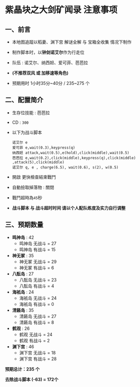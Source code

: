 # 紫晶块之大剑矿闻录 注意事项
## 一、前言
- 本地图追蹤以稻妻、渊下宫 解谜全解 与 宝箱全收集 情况下制作
- 制作脚本时，以**钟剑诺艾尔**作为行走位
- 队伍 : 诺艾尔、纳西妲、爱可菲、芭芭拉
- **(不推荐双风 或 加移速等角色)** 

- 预期用时 1小时35分~40分 / 235~275 个

## 二、配置简介
- 生存位技能 : 芭芭拉
- CD : `300`

- 以下为战斗脚本

    ```
    诺艾尔 e
    爱可菲 e,wait(0.3),keypress(q)
    纳西妲 attack,wait(0.5),e(hold),click(middle),wait(0.5)
    芭芭拉 e,wait(0.2),click(middle),keypress(q),click(middle) ,attack(5),click(middle) 
    诺艾尔 q, e , charge(6.5), wait(0.6), s(2), w(0.5)
    ```

- 開啟 更快檢查結束戰鬥
- 自動撿取掉落物 : 關閉
- 戰鬥超時為`45`秒
- **战斗脚本 与 战斗超时时间 请以个人配队练度及实力自行调整**


## 三、预期数量

- **鸣神岛** : 42
  - 鸣神岛 无战斗 = 27
  - 鸣神岛 有战斗 = 15
- **神无冢** : 35
  - 神无冢 无战斗 = 29
  - 神无冢 有战斗 = 6
- **八酝岛** : 27
  - 八酝岛 无战斗 = 23
  - 八酝岛 有战斗 = 4
- **海衹岛** : 24
  - 海衹岛 无战斗 = 24
  - 海衹岛 有战斗 = 0
- **清籁岛** : 35
  - 清籁岛 无战斗 = 27
  - 清籁岛 有战斗 = 8
- **鹤观**   : 26
  - 鹤观   无战斗 = 24
  - 鹤观   有战斗 = 2
- **渊下宫** : 46
  - 渊下宫 无战斗 = 18
  - 渊下宫 有战斗 = 28

**预期总计：235 个**


**去除战斗脚本 (-63) = 172个**